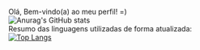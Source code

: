 Olá, Bem-vindo(a) ao meu perfil! =)<br>
![Anurag's GitHub stats](https://github-readme-stats.vercel.app/api?username=ExpeditoAzevedo&show_icons=true&theme=radical)<br>
Resumo das linguagens utilizadas de forma atualizada:<br>
[![Top Langs](https://github-readme-stats.vercel.app/api/top-langs/?username=ExpeditoAzevedo&layout=compact&theme=radical)](https://github.com/ExpeditoAzevedo/github-readme-stats)
